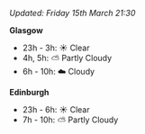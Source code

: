 *Updated: Friday 15th March 21:30*

**Glasgow**

* 23h - 3h: :sunny: Clear
* 4h, 5h: :partly_sunny: Partly Cloudy
* 6h - 10h: :cloud: Cloudy

**Edinburgh**

* 23h - 6h: :sunny: Clear
* 7h - 10h: :partly_sunny: Partly Cloudy
